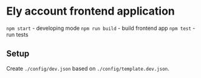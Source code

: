 Ely account frontend application
================================

`npm start` - developing mode
`npm run build` - build frontend app
`npm test` - run tests

Setup
-----
Create `./config/dev.json` based on `./config/template.dev.json`.

